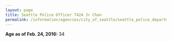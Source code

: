 ```yaml
---
layout: page
title: Seattle Police Officer 7424 Jr Chan
permalink: /information/agencies/city_of_seattle/seattle_police_department/copbook/7424/
---
```


**Age as of Feb. 24, 2016:** 34
